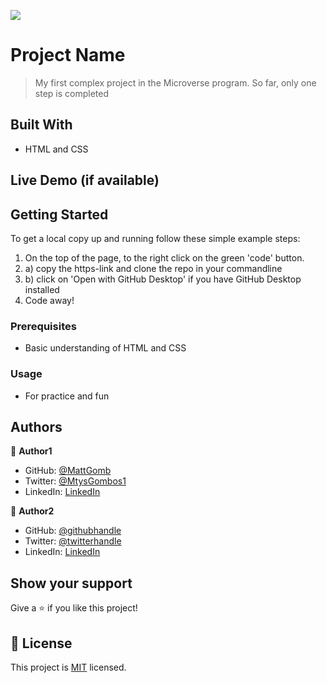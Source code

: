 ![](https://img.shields.io/badge/Microverse-blueviolet)

# Project Name

> My first complex project in the Microverse program. So far, only one step is completed


## Built With

- HTML and CSS

## Live Demo (if available)


## Getting Started

To get a local copy up and running follow these simple example steps:

1. On the top of the page, to the right click on the green 'code' button.
2. a) copy the https-link and clone the repo in your commandline
2. b) click on 'Open with GitHub Desktop' if you have GitHub Desktop installed
3. Code away!


### Prerequisites

- Basic understanding of HTML and CSS

### Usage

- For practice and fun



## Authors

👤 **Author1**

- GitHub: [@MattGomb](https://github.com/MattGomb)
- Twitter: [@MtysGombos1](https://twitter.com/MtysGombos1)
- LinkedIn: [LinkedIn](https://linkedin.com/in/gombos-mátyás-28139771/)

👤 **Author2**

- GitHub: [@githubhandle](https://github.com/asdt560)
- Twitter: [@twitterhandle](https://twitter.com/JustoRago)
- LinkedIn: [LinkedIn](www.linkedin.com/in/justo-rago-0714b5208)



## Show your support

Give a ⭐️ if you like this project!


## 📝 License

This project is [MIT](./LICENSE) licensed.

